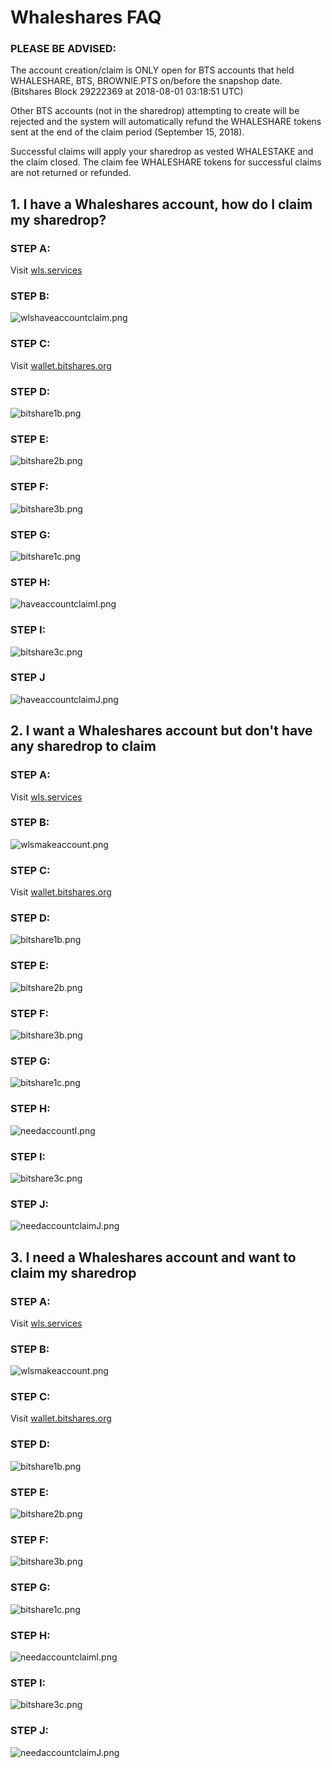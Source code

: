 # Whaleshares FAQ 

### PLEASE BE ADVISED:

The account creation/claim is ONLY open for BTS accounts that held WHALESHARE, BTS, BROWNIE.PTS on/before the snapshop date. (Bitshares Block 29222369 at 2018-08-01 03:18:51 UTC)

Other BTS accounts (not in the sharedrop) attempting to create will be rejected and the system will automatically refund the WHALESHARE tokens sent at the end of the claim period (September 15, 2018).

Successful claims will apply your sharedrop as vested WHALESTAKE and the claim closed.  The claim fee WHALESHARE tokens for successful claims are not returned or refunded.

## 1. I have a Whaleshares account,  how do I claim my sharedrop?

### STEP A:

Visit <a href="https://wls.services">wls.services</a>

### STEP B:

![wlshaveaccountclaim.png](https://whaleshares.io/imageupload_data/93a6904caaeb69a70fbaa3bd207cb5f8bb6f42f1)

### STEP C:

Visit <a href="https://wallet.bitshares.org">wallet.bitshares.org</a>

### STEP D:

![bitshare1b.png](https://whaleshares.io/imageupload_data/aff142d7a5c928fd1423a1f8531859fb811054e4)

### STEP E:

![bitshare2b.png](https://whaleshares.io/imageupload_data/4c8110f67e5facb1380bcf16fa6f28af658882f6)

### STEP F:

![bitshare3b.png](https://whaleshares.io/imageupload_data/5305dcfa2ada95d54970cbc40618eaba67a89d13)

### STEP G:

![bitshare1c.png](https://whaleshares.io/imageupload_data/fdc0f78223f96a81be0f2cc5d90974b6eddfcb1c)

### STEP H:

![haveaccountclaimI.png](https://whaleshares.io/imageupload_data/360bfbc4d8fd247d278a1362b9bdd59c1335e06c)

### STEP I:

![bitshare3c.png](https://whaleshares.io/imageupload_data/3365a885e94aaa4694dc03d6e1598f215e803fca)

### STEP J

![haveaccountclaimJ.png](https://whaleshares.io/imageupload_data/f7d03f5a9f8be9feee455b0b16754a51a02497d0)

## 2. I want a Whaleshares account but don't have any sharedrop to claim

### STEP A:

Visit <a href="https://wls.services">wls.services</a>

### STEP B:

![wlsmakeaccount.png](https://whaleshares.io/imageupload_data/e18bd76a99e0fbc31fe3cceaa9f74819d3f80db4)

### STEP C:

Visit <a href="https://wallet.bitshares.org">wallet.bitshares.org</a>

### STEP D:

![bitshare1b.png](https://whaleshares.io/imageupload_data/aff142d7a5c928fd1423a1f8531859fb811054e4)

### STEP E:

![bitshare2b.png](https://whaleshares.io/imageupload_data/4c8110f67e5facb1380bcf16fa6f28af658882f6)

### STEP F:

![bitshare3b.png](https://whaleshares.io/imageupload_data/5305dcfa2ada95d54970cbc40618eaba67a89d13)

### STEP G:

![bitshare1c.png](https://whaleshares.io/imageupload_data/fdc0f78223f96a81be0f2cc5d90974b6eddfcb1c)

### STEP H:

![needaccountI.png](https://whaleshares.io/imageupload_data/e1ef1df558940cb3bf9e441bb1e1476338dbfefc)

### STEP I:

![bitshare3c.png](https://whaleshares.io/imageupload_data/3365a885e94aaa4694dc03d6e1598f215e803fca)

### STEP J:

![needaccountclaimJ.png](https://whaleshares.io/imageupload_data/6ff63c749f9c5bfb80cd6eb5862e9687d9ef6d2f)

## 3. I need a Whaleshares account and want to claim my sharedrop

### STEP A:

Visit <a href="https://wls.services">wls.services</a>

### STEP B:

![wlsmakeaccount.png](https://whaleshares.io/imageupload_data/653d0c8f8e526cc68a01ca771854a34eaf435e58)

### STEP C:

Visit <a href="https://wallet.bitshares.org">wallet.bitshares.org</a>

### STEP D:

![bitshare1b.png](https://whaleshares.io/imageupload_data/aff142d7a5c928fd1423a1f8531859fb811054e4)

### STEP E:

![bitshare2b.png](https://whaleshares.io/imageupload_data/4c8110f67e5facb1380bcf16fa6f28af658882f6)

### STEP F:

![bitshare3b.png](https://whaleshares.io/imageupload_data/5305dcfa2ada95d54970cbc40618eaba67a89d13)

### STEP G:

![bitshare1c.png](https://whaleshares.io/imageupload_data/fdc0f78223f96a81be0f2cc5d90974b6eddfcb1c)

### STEP H:

![needaccountclaimI.png](https://whaleshares.io/imageupload_data/4bad72ef0796f0fe97605b7739ea42054ec1e466)

### STEP I:

![bitshare3c.png](https://whaleshares.io/imageupload_data/3365a885e94aaa4694dc03d6e1598f215e803fca)

### STEP J:

![needaccountclaimJ.png](https://whaleshares.io/imageupload_data/6ff63c749f9c5bfb80cd6eb5862e9687d9ef6d2f)


